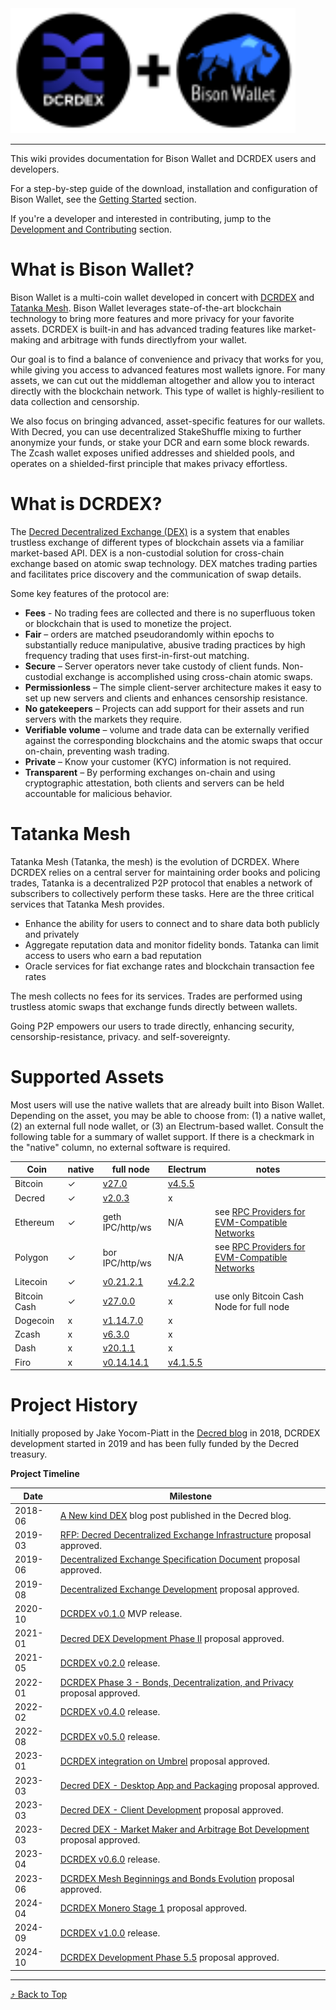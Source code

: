 <a id="top"/>

<img src="./images/logo_wide_v2.svg" alt="DCRDEX" width="456">

---

This wiki provides documentation for Bison Wallet and DCRDEX users and developers.

For a step-by-step guide of the download, installation and configuration of Bison Wallet,
see the [Getting Started](Getting-Started) section.

If you're a developer and interested in contributing, jump to the
 [Development and Contributing](Development-and-Contributing) section.

# What is Bison Wallet?

Bison Wallet is a multi-coin wallet developed in concert with [DCRDEX](#what-is-dcrdex)
and [Tatanka Mesh](#tatanka-mesh). Bison Wallet leverages state-of-the-art blockchain
technology to bring more features and more privacy for your favorite assets. DCRDEX is
built-in and has advanced trading features like market-making and arbitrage with funds
directlyfrom your wallet.

Our goal is to find a balance of convenience and privacy that works for you,
while giving you access to advanced features most wallets ignore. For many
assets, we can cut out the middleman altogether and allow you to interact
directly with the blockchain network. This type of wallet is highly-resilient to
data collection and censorship.

We also focus on bringing advanced, asset-specific features for our wallets.
With Decred, you can use decentralized StakeShuffle mixing to further anonymize
your funds, or stake your DCR and earn some block rewards. The Zcash wallet exposes
unified addresses and shielded pools, and operates on a shielded-first principle
that makes privacy effortless.

# What is DCRDEX?

The [Decred Decentralized Exchange (DEX)](https://dex.decred.org/) is a system
that enables trustless exchange of different types of blockchain assets via a
familiar market-based API. DEX is a non-custodial solution for cross-chain
exchange based on atomic swap technology. DEX matches trading parties and
facilitates price discovery and the communication of swap details.

Some key features of the protocol are:

- **Fees** - No trading fees are collected and there is no superfluous token
or blockchain that is used to monetize the project.
- **Fair** – orders are matched pseudorandomly within epochs to substantially
reduce manipulative, abusive trading practices by high frequency trading that
uses first-in-first-out matching.
- **Secure** – Server operators never take custody of client funds. Non-custodial
exchange is accomplished using cross-chain atomic swaps.
- **Permissionless** – The simple client-server architecture makes it easy to set
up new servers and clients and enhances censorship resistance.
- **No gatekeepers** – Projects can add support for their assets and run servers
with the markets they require.
- **Verifiable volume** – volume and trade data can be externally verified against
the corresponding blockchains and the atomic swaps that occur on-chain, preventing
wash trading.
- **Private** – Know your customer (KYC) information is not required.
- **Transparent** – By performing exchanges on-chain and using cryptographic
attestation, both clients and servers can be held accountable for malicious behavior.

# Tatanka Mesh

Tatanka Mesh (Tatanka, the mesh) is the evolution of DCRDEX. Where DCRDEX relies
on a central server for maintaining order books and policing trades, Tatanka is
a decentralized P2P protocol that enables a network of subscribers to
collectively perform these tasks. Here are the three critical services that
Tatanka Mesh provides.

- Enhance the ability for users to connect and to share data both publicly and privately
- Aggregate reputation data and monitor fidelity bonds. Tatanka can limit
access to users who earn a bad reputation
- Oracle services for fiat exchange rates and blockchain transaction fee rates

The mesh collects no fees for its services. Trades are performed using trustless
atomic swaps that exchange funds directly between wallets.

Going P2P empowers our users to trade directly, enhancing security,
censorship-resistance, privacy. and self-sovereignty.

# Supported Assets

Most users will use the native wallets that are already built into Bison Wallet.
Depending on the asset, you may be able to choose from: (1) a native
wallet, (2) an external full node wallet, or (3) an Electrum-based wallet.
Consult the following table for a summary of wallet support. If there is a
checkmark in the "native" column, no external software is required.

| Coin         | native | full node                                                   | Electrum                                                      | notes                                                                                             |
|--------------|--------|-------------------------------------------------------------|---------------------------------------------------------------|---------------------------------------------------------------------------------------------------|
| Bitcoin      | ✓      | [v27.0](https://bitcoincore.org/en/download/)               | [v4.5.5](https://electrum.org/)                               |                                                                                                   |
| Decred       | ✓      | [v2.0.3](https://github.com/decred/decred-release/releases) | x                                                             |                                                                                                   |
| Ethereum     | ✓      | geth IPC/http/ws                                            | N/A                                                           | see [RPC Providers for EVM-Compatible Networks](Wallet#rpc-providers-for-evm-compatible-networks) |
| Polygon      | ✓      | bor IPC/http/ws                                             | N/A                                                           | see [RPC Providers for EVM-Compatible Networks](Wallet#rpc-providers-for-evm-compatible-networks) |
| Litecoin     | ✓      | [v0.21.2.1](https://litecoin.org/)                          | [v4.2.2](https://electrum-ltc.org/)                           |                                                                                                   |
| Bitcoin Cash | ✓      | [v27.0.0](https://bitcoincashnode.org/)                     | x                                                             | use only Bitcoin Cash Node for full node                                                          |
| Dogecoin     | x      | [v1.14.7.0](https://dogecoin.com/)                          | x                                                             |                                                                                       |
| Zcash        | x      | [v6.3.0](https://z.cash/download/)                          | x                                                             |                                                                                                   |
| Dash         | x      | [v20.1.1](https://github.com/dashpay/dash/releases)         | x                                                             |                                                                                                   |
| Firo         | x      | [v0.14.14.1](https://github.com/firoorg/firo/releases)      | [v4.1.5.5](https://github.com/firoorg/electrum-firo/releases) |                                                                                                   |

# Project History

Initially proposed by Jake Yocom-Piatt in the
[Decred blog](https://blog.decred.org/2018/06/05/A-New-Kind-of-DEX/) in 2018,
DCRDEX development started in 2019 and has been fully funded by the Decred treasury.

**Project Timeline**

| Date    | Milestone                                                                                                               |
|---------|-------------------------------------------------------------------------------------------------------------------------|
| 2018-06 | [A New kind DEX](https://blog.decred.org/2018/06/05/A-New-Kind-of-DEX/) blog post published in the Decred blog.         |
| 2019-03 | [RFP: Decred Decentralized Exchange Infrastructure](https://proposals.decred.org/record/3360c14) proposal approved.     |
| 2019-06 | [Decentralized Exchange Specification Document](https://proposals.decred.org/record/94cc1ee) proposal approved.         |
| 2019-08 | [Decentralized Exchange Development](https://proposals.decred.org/record/ad972c3) proposal approved.                    |
| 2020-10 | [DCRDEX v0.1.0](https://github.com/decred/dcrdex/releases/tag/release-v0.1.0) MVP release.                              |
| 2021-01 | [Decred DEX Development Phase II](https://proposals.decred.org/record/cbd0f92) proposal approved.                       |
| 2021-05 | [DCRDEX v0.2.0](https://github.com/decred/dcrdex/releases/tag/v0.2.0) release.                                          |
| 2022-01 | [DCRDEX Phase 3 - Bonds, Decentralization, and Privacy](https://proposals.decred.org/record/3326c82) proposal approved. |
| 2022-02 | [DCRDEX v0.4.0](https://github.com/decred/dcrdex/releases/tag/v0.4.0) release.                                          |
| 2022-08 | [DCRDEX v0.5.0](https://github.com/decred/dcrdex/releases/tag/v0.5.0) release.                                          |
| 2023-01 | [DCRDEX integration on Umbrel](https://proposals.decred.org/record/8d83046) proposal approved.                          |
| 2023-03 | [Decred DEX - Desktop App and Packaging](https://proposals.decred.org/record/ae7c4fe) proposal approved.                |
| 2023-03 | [Decred DEX - Client Development](https://proposals.decred.org/record/ca6b749) proposal approved.                       |
| 2023-03 | [Decred DEX - Market Maker and Arbitrage Bot Development](https://dcrdata.org/proposals) proposal approved.             |
| 2023-04 | [DCRDEX v0.6.0](https://github.com/decred/dcrdex/releases/tag/v0.6.0) release.                                          |
| 2023-06 | [DCRDEX Mesh Beginnings and Bonds Evolution](https://proposals.decred.org/record/4d2324b) proposal approved.            |
| 2024-04 | [DCRDEX Monero Stage 1](https://proposals.decred.org/record/fa0ea64) proposal approved.                                 |
| 2024-09 | [DCRDEX v1.0.0](https://github.com/decred/dcrdex/releases/tag/v0.6.0) release.                                          |
| 2024-10 | [DCRDEX Development Phase 5.5](https://proposals.decred.org/record/0d23788) proposal approved.                          |

---

[⤴ Back to Top](#top)
